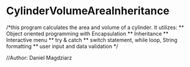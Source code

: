 # CylinderVolumeAreaInheritance
/*this program calculates the area and volume of a cylinder. It utilizes:
** Object oriented programming with Encapsulation
** Inheritance
** Interactive menu
** try & catch
** switch statement, while loop, String formatting
** user input and data validation
*/

//Author: Daniel Magdziarz
